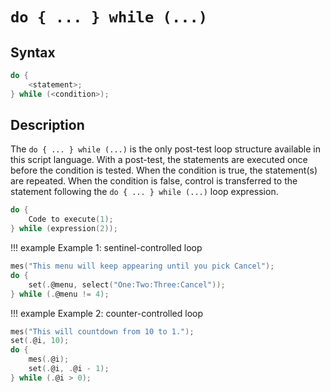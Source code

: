 # `do { ... } while (...)`

## Syntax

```c
do {
	<statement>;
} while (<condition>);
```

## Description

The `do { ... } while (...)` is the only post-test loop structure available in this script language. With a post-test, the statements are executed once before the condition is tested. When the condition is true, the statement(s) are repeated. When the condition is false, control is transferred to the statement following the `do { ... } while (...)` loop expression.

```c
do {
	Code to execute(1);
} while (expression(2));
```

!!! example
	Example 1: sentinel-controlled loop

```c
mes("This menu will keep appearing until you pick Cancel");
do {
	set(.@menu, select("One:Two:Three:Cancel"));
} while (.@menu != 4);
```

!!! example
	Example 2: counter-controlled loop

```c
mes("This will countdown from 10 to 1.");
set(.@i, 10);
do {
	mes(.@i);
	set(.@i, .@i - 1);
} while (.@i > 0);
```
